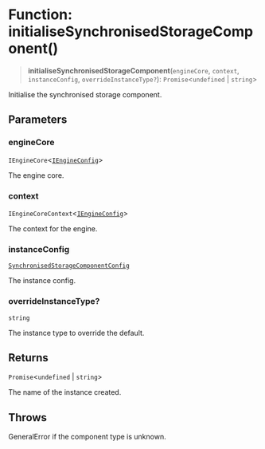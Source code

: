 # Function: initialiseSynchronisedStorageComponent()

> **initialiseSynchronisedStorageComponent**(`engineCore`, `context`, `instanceConfig`, `overrideInstanceType?`): `Promise`\<`undefined` \| `string`\>

Initialise the synchronised storage component.

## Parameters

### engineCore

`IEngineCore`\<[`IEngineConfig`](../interfaces/IEngineConfig.md)\>

The engine core.

### context

`IEngineCoreContext`\<[`IEngineConfig`](../interfaces/IEngineConfig.md)\>

The context for the engine.

### instanceConfig

[`SynchronisedStorageComponentConfig`](../type-aliases/SynchronisedStorageComponentConfig.md)

The instance config.

### overrideInstanceType?

`string`

The instance type to override the default.

## Returns

`Promise`\<`undefined` \| `string`\>

The name of the instance created.

## Throws

GeneralError if the component type is unknown.

